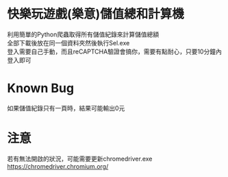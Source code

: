 # 快樂玩遊戲(樂意)儲值總和計算機
利用簡單的Python爬蟲取得所有儲值紀錄來計算儲值總額  
全部下載後放在同一個資料夾然後執行Sel.exe  
登入需要自己手動，而且reCAPTCHA驗證會搞你，需要有點耐心，只要10分鐘內登入即可  
# Known Bug
如果儲值紀錄只有一頁時，結果可能輸出0元
# 注意
若有無法開啟的狀況，可能需要更新chromedriver.exe  
https://chromedriver.chromium.org/

